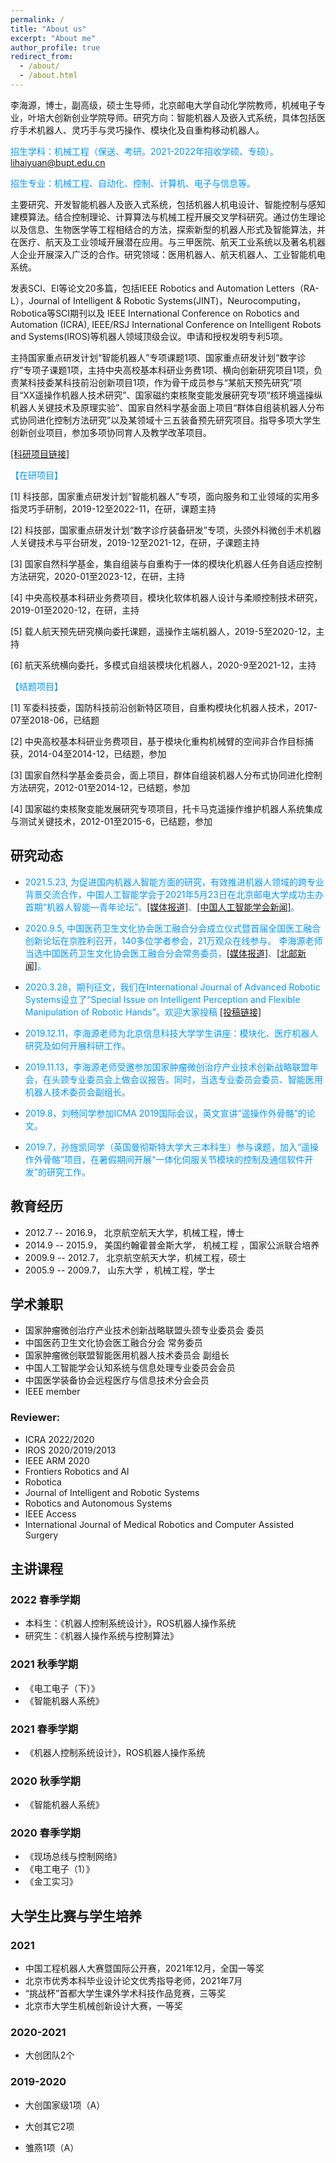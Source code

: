 ```yaml
---
permalink: /
title: "About us"
excerpt: "About me"
author_profile: true
redirect_from: 
  - /about/
  - /about.html
---
```

李海源，博士，副高级，硕士生导师，北京邮电大学自动化学院教师，机械电子专业，叶培大创新创业学院导师。研究方向：智能机器人及嵌入式系统，具体包括医疗手术机器人、灵巧手与灵巧操作、模块化及自重构移动机器人。

<span style="color:#0099ff;">招生学科：机械工程（保送、考研。2021-2022年招收学硕、专硕）。lihaiyuan@bupt.edu.cn</span>

<span style="color:#0099ff;">招生专业：机械工程、自动化、控制、计算机、电子与信息等。</span>

主要研究、开发智能机器人及嵌入式系统，包括机器人机电设计、智能控制与感知建模算法。结合控制理论、计算算法与机械工程开展交叉学科研究。通过仿生理论以及信息、生物医学等工程相结合的方法，探索新型的机器人形式及智能算法，并在医疗、航天及工业领域开展潜在应用。与三甲医院、航天工业系统以及著名机器人企业开展深入广泛的合作。研究领域：医用机器人、航天机器人、工业智能机电系统。

发表SCI、EI等论文20多篇，包括IEEE Robotics and Automation Letters（RA-L），Journal of Intelligent & Robotic Systems(JINT)，Neurocomputing，Robotica等SCI期刊以及 IEEE International Conference on Robotics and Automation (ICRA), IEEE/RSJ International Conference on Intelligent Robots and Systems(IROS)等机器人领域顶级会议。申请和授权发明专利5项。

主持国家重点研发计划“智能机器人”专项课题1项、国家重点研发计划“数字诊疗”专项子课题1项，主持中央高校基本科研业务费1项、横向创新研究项目1项，负责某科技委某科技前沿创新项目1项，作为骨干成员参与“某航天预先研究”项目“XX遥操作机器人技术研究”、国家磁约束核聚变能发展研究专项“核环境遥操纵机器人关键技术及原理实验”、国家自然科学基金面上项目“群体自组装机器人分布式协同进化控制方法研究”以及某领域十三五装备预先研究项目。指导多项大学生创新创业项目，参加多项协同育人及教学改革项目。



 [[科研项目链接]](https://lihaiyuan-ires.github.io/research/)
 
 <span style="color:#0099ff;">【在研项目】</span>

[1] 科技部，国家重点研发计划“智能机器人”专项，面向服务和工业领域的实用多指灵巧手研制，2019-12至2022-11，在研，课题主持 

[2] 科技部，国家重点研发计划“数字诊疗装备研发”专项，头颈外科微创手术机器人关键技术与平台研发，2019-12至2021-12，在研，子课题主持

[3] 国家自然科学基金，集自组装与自重构于一体的模块化机器人任务自适应控制方法研究，2020-01至2023-12，在研，主持

[4] 中央高校基本科研业务费项目，模块化软体机器人设计与柔顺控制技术研究，2019-01至2020-12，在研，主持

[5] 载人航天预先研究横向委托课题，遥操作主端机器人，2019-5至2020-12，主持

[6] 航天系统横向委托，多模式自组装模块化机器人，2020-9至2021-12，主持

<span style="color:#0099ff;">【结题项目】</span>

[1] 军委科技委，国防科技前沿创新特区项目，自重构模块化机器人技术，2017-07至2018-06，已结题

[2] 中央高校基本科研业务费项目，基于模块化重构机械臂的空间非合作目标捕获，2014-04至2014-12，已结题，参加

[3] 国家自然科学基金委员会，面上项目，群体自组装机器人分布式协同进化控制方法研究，2012-01至2014-12，已结题，参加

[4] 国家磁约束核聚变能发展研究专项项目，托卡马克遥操作维护机器人系统集成与测试关键技术，2012-01至2015-6，已结题，参加

## 研究动态
- <span style="color:#0099ff;">2021.5.23, 为促进国内机器人智能方面的研究，有效推进机器人领域的跨专业背景交流合作，中国人工智能学会于2021年5月23日在北京邮电大学成功主办首期“机器人智能—青年论坛”。[[媒体报道]](https://www.163.com/dy/article/GAUASSSU0511PEBT.html)、[[中国人工智能学会新闻]](http://caai.cn/index.php?s=/home/article/detail/id/1333.html)。</span>
- <span style="color:#0099ff;">2020.9.5, 中国医药卫生文化协会医工融合分会成立仪式暨首届全国医工融合创新论坛在京胜利召开，140多位学者参会，21万观众在线参与。 李海源老师当选中国医药卫生文化协会医工融合分会常务委员，[[媒体报道]](http://finance.ifeng.com/c/7zZbLHubnMY)、[[北邮新闻]](https://www.bupt.edu.cn/info/1051/83335.htm)。</span>
- <span style="color:#0099ff;">2020.3.28，期刊征文，我们在International Journal of Advanced Robotic Systems设立了“Special Issue on Intelligent Perception and Flexible Manipulation of Robotic Hands”。欢迎大家投稿 [[投稿链接]](https://journals.sagepub.com/page/arx/open-special-issues/intelligent-perception-and-flexible-manipulation-of-robotic-hand)</span>

- <span style="color:#0099ff;">2019.12.11，李海源老师为北京信息科技大学学生讲座：模块化、医疗机器人研究及如何开展科研工作。</span>

- <span style="color:#0099ff;">2019.11.13，李海源老师受邀参加国家肿瘤微创治疗产业技术创新战略联盟年会，在头颈专业委员会上做会议报告。同时，当选专业委员会委员、智能医用机器人技术委员会副组长。</span>

- <span style="color:#0099ff;">2019.8，刘畅同学参加ICMA 2019国际会议，英文宣讲“遥操作外骨骼”的论文。</span>

- <span style="color:#0099ff;">2019.7，孙旌凯同学（英国曼彻斯特大学大三本科生）参与课题，加入“遥操作外骨骼”项目，在暑假期间开展“一体化伺服关节模块的控制及通信软件开发”的研究工作。</span>


## 教育经历

* 2012.7 -- 2016.9，
  北京航空航天大学，机械工程，博士
* 2014.9 -- 2015.9，
  美国约翰霍普金斯大学， 机械工程 ，国家公派联合培养
* 2009.9 -- 2012.7，
  北京航空航天大学，机械工程，硕士
* 2005.9 -- 2009.7，
  山东大学 ，机械工程，学士


## 学术兼职

* 国家肿瘤微创治疗产业技术创新战略联盟头颈专业委员会 委员
* 中国医药卫生文化协会医工融合分会 常务委员
* 国家肿瘤微创联盟智能医用机器人技术委员会 副组长
* 中国人工智能学会认知系统与信息处理专业委员会会员
* 中国医学装备协会远程医疗与信息技术分会会员
* IEEE member
### Reviewer:
* ICRA 2022/2020
* IROS 2020/2019/2013
* IEEE ARM 2020
* Frontiers Robotics and AI
* Robotica
* Journal of Intelligent and Robotic Systems
* Robotics and Autonomous Systems
* IEEE Access
* International Journal of Medical Robotics and Computer Assisted Surgery

## 主讲课程
### 2022 春季学期

- 本科生：《机器人控制系统设计》，ROS机器人操作系统
- 研究生：《机器人操作系统与控制算法》

### 2021 秋季学期

- 《电工电子（下）》
- 《智能机器人系统》

### 2021 春季学期

   - 《机器人控制系统设计》，ROS机器人操作系统

### 2020 秋季学期

   - 《智能机器人系统》

###  2020 春季学期

  - 《现场总线与控制网络》
  - 《电工电子（1）》
  - 《金工实习》

## 大学生比赛与学生培养
### 2021

- 中国工程机器人大赛暨国际公开赛，2021年12月，全国一等奖
- 北京市优秀本科毕业设计论文优秀指导老师，2021年7月
- “挑战杯”首都大学生课外学术科技作品竞赛，三等奖
- 北京市大学生机械创新设计大赛，一等奖

###  2020-2021

  - 大创团队2个

###  2019-2020

  - 大创国家级1项（A）

  - 大创其它2项

  - 雏燕1项（A）